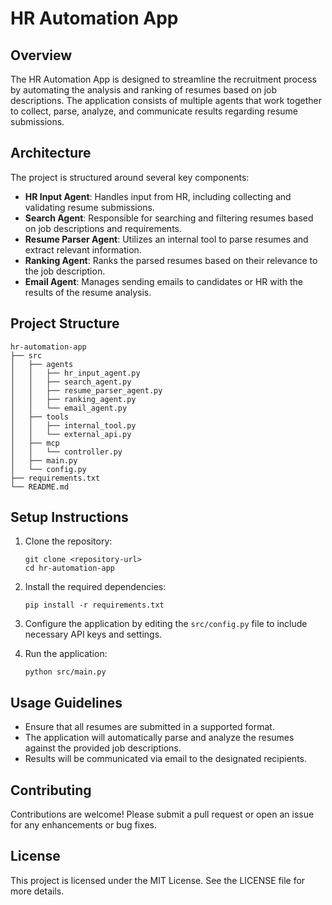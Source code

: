 # HR Automation App

## Overview
The HR Automation App is designed to streamline the recruitment process by automating the analysis and ranking of resumes based on job descriptions. The application consists of multiple agents that work together to collect, parse, analyze, and communicate results regarding resume submissions.

## Architecture
The project is structured around several key components:

- **HR Input Agent**: Handles input from HR, including collecting and validating resume submissions.
- **Search Agent**: Responsible for searching and filtering resumes based on job descriptions and requirements.
- **Resume Parser Agent**: Utilizes an internal tool to parse resumes and extract relevant information.
- **Ranking Agent**: Ranks the parsed resumes based on their relevance to the job description.
- **Email Agent**: Manages sending emails to candidates or HR with the results of the resume analysis.

## Project Structure
```
hr-automation-app
├── src
│   ├── agents
│   │   ├── hr_input_agent.py
│   │   ├── search_agent.py
│   │   ├── resume_parser_agent.py
│   │   ├── ranking_agent.py
│   │   └── email_agent.py
│   ├── tools
│   │   ├── internal_tool.py
│   │   └── external_api.py
│   ├── mcp
│   │   └── controller.py
│   ├── main.py
│   └── config.py
├── requirements.txt
└── README.md
```

## Setup Instructions
1. Clone the repository:
   ```
   git clone <repository-url>
   cd hr-automation-app
   ```

2. Install the required dependencies:
   ```
   pip install -r requirements.txt
   ```

3. Configure the application by editing the `src/config.py` file to include necessary API keys and settings.

4. Run the application:
   ```
   python src/main.py
   ```

## Usage Guidelines
- Ensure that all resumes are submitted in a supported format.
- The application will automatically parse and analyze the resumes against the provided job descriptions.
- Results will be communicated via email to the designated recipients.

## Contributing
Contributions are welcome! Please submit a pull request or open an issue for any enhancements or bug fixes.

## License
This project is licensed under the MIT License. See the LICENSE file for more details.
